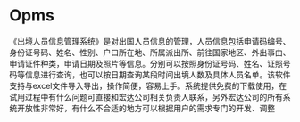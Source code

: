# Opms
 《出境人员信息管理系统》是对出国人员信息的管理，人员信息包括申请码编号、身份证号码、姓名、性别、户口所在地、所属派出所、前往国家地区、外出事由、申请证件种类，申请日期及照片等信息。分别可以按照身份证号码、姓名、证照号码等信息进行查询，也可以按日期查询某段时间出境人数及具体人员名单。该软件支持与excel文件导入导出，操作简便，容易上手。系统提供免费的下载使用，在试用过程中有什么问题可直接和宏达公司相关负责人联系，另外宏达公司的所有系统开放性非常好，有什么不合适的地方可以根据用户的需求专门的开发、调整
